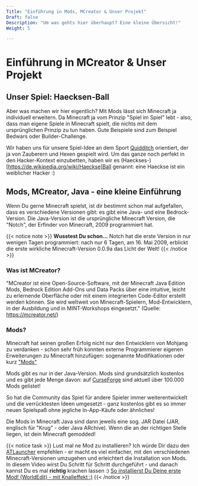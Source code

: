 ```yaml
---
Title: "Einführung in Mods, MCreator & Unser Projekt"
Draft: false
Description: "Um was gehts hier überhaupt? Eine kleine Übersicht!"
Weight: 5

---
```



# Einführung in MCreator & Unser Projekt


## Unser Spiel: Haecksen-Ball

Aber was machen wir hier eigentlich? Mit Mods lässt sich Minecraft ja individuell erweitern. Da Minecraft ja vom Prinzip "Spiel im Spiel" lebt - also, dass man eigene Spiele in Minecraft spielt, die nichts mit dem ursprünglichen Prinzip zu tun haben. Gute Beispiele sind zum Beispiel Bedwars oder Builder-Challenge.

Wir haben uns für unsere Spiel-Idee an dem Sport [Quidditch](https://de.wikipedia.org/wiki/Quidditch_(Sport)) orientiert, der ja von Zauberern und Hexen gespielt wird. Um das ganze noch perfekt in den Hacker-Kontext einzubetten, haben wir es (Haeckses-)[https://de.wikipedia.org/wiki/Haeckse]Ball genannt: eine Haeckse ist ein weiblicher Hacker :)


## Mods, MCreator, Java - eine kleine Einführung

Wenn Du gerne Minecraft spielst, ist dir bestimmt schon mal aufgefallen, dass es verschiedene Versionen gibt: es gibt eine Java- und eine Bedrock-Version. Die Java-Version ist die ursprüngliche Minecraft Version, die "Notch", der Erfinder von Minecraft, 2009 programmiert hat.

{{< notice note >}}
**Wusstest Du schon...**
Notch hat die erste Version in nur wenigen Tagen programmiert: nach nur 6 Tagen, am 16. Mai 2009, erblickt die erste wirkliche Minecraft-Version 0.0.9a das Licht der Welt!
{{< /notice >}}

### Was ist MCreator? 

"MCreator ist eine Open-Source-Software, mit der Minecraft Java Edition Mods, Bedrock Edition Add-Ons und Data Packs über eine intuitive, leicht zu erlernende Oberfläche oder mit einem integrierten Code-Editor erstellt werden können. Sie wird weltweit von Minecraft-Spielern, Mod-Entwicklern, in der Ausbildung und in MINT-Workshops eingesetzt." (Quelle: https://mcreator.net/)

### Mods?

Minecraft hat seinen großen Erfolg nicht nur den Entwicklern von Mohjang zu verdanken - schon sehr früh konnten externe Programmierer eigenen Erweiterungen zu Minecraft hinzufügen: sogenannte Modifikationen oder kurz ["Mods"](https://de.wikipedia.org/wiki/Mod_(Computerspiele))

Mods gibt es nur in der Java-Version. Mods sind grundsätzlich kostenlos und es gibt jede Menge davon: auf [CurseForge](https://www.curseforge.com/minecraft/mc-mods) sind aktuell über 100.000 Mods gelistet!

So hat die Community das Spiel für andere Spieler immer weiterentwickelt und die verrücktesten Ideen umgesetzt - ganz kostenlos gibt es so immer neuen Spielspaß ohne jegliche In-App-Käufe oder ähnliches!

Die Mods in Minecraft Java sind dann jeweils eine sog. JAR Datei (JAR, englisch für "Krug" - oder Java ARchive). Wenn die an der richtigen Stelle liegen, ist dein Minecraft gemodded!

{{< notice task >}}
Lust mal ne Mod zu installieren? Ich würde Dir dazu den [ATLauncher](https://atlauncher.com) empfehlen - er macht es viel einfacher, mit den verschiedenen Minecraft-Versionen umzugehen und erleichtert die Installation von Mods.
In diesem Video wirst Du Schritt für Schritt durchgeführt - und danach kannst Du es mal **richtig** krachen lassen :)
[So installierst Du Deine erste Mod! (WorldEdit) - mit Knalleffekt :)](https://youtu.be/dGDRotz0VEA)
{{< /notice >}}

